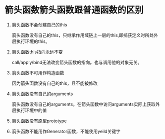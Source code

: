 # 箭头函数箭头函数跟普通函数的区别

1. 箭头函数不会创建自己的this

    箭头函数没有自己的this，只继承作用域链上一层的this,即捕获定义时所处外层执行环境的this。

2. 箭头函数this指向永远不变

    call/apply/bind无法改变箭头函数的指向。也与调用他的对象无关。

3. 箭头函数不可用作构造函数

    因为箭头函数没有自己的this，且不能被修改

4. 箭头函数没有自己的arguments

    箭头函数没有自己的arguments。在箭头函数中访问arguments实际上获取外层执行环境中的值

5. 箭头函数没有原型prototype

6. 箭头函数不能用作Generator函数，不能使用yeild关键字
